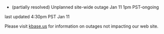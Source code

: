 
* (partially resolved) Unplanned site-wide outage Jan 11 1pm PST-ongoing

last updated 4:30pm PST Jan 11

Please visit <a href="https://kbase.us">kbase.us</a> for information on outages not impacting our web site.
